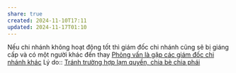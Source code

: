 ```yaml
---
share: true
created: 2024-11-10T17:11
updated: 2024-11-17T01:10
---
```

Nếu chi nhánh không hoạt động tốt thì giám đốc chi nhánh cũng sẽ bị giáng cấp và có một người khác đến thay
[Phỏng vấn là gặp các giám đốc chi nhánh khác](./Ph%E1%BB%8Fng%20v%E1%BA%A5n%20l%C3%A0%20g%E1%BA%B7p%20c%C3%A1c%20gi%C3%A1m%20%C4%91%E1%BB%91c%20chi%20nh%C3%A1nh%20kh%C3%A1c.md)
Lý do:: [Tránh trường hợp lạm quyền, chia bè chia phái](./Tr%C3%A1nh%20tr%C6%B0%E1%BB%9Dng%20h%E1%BB%A3p%20l%E1%BA%A1m%20quy%E1%BB%81n,%20chia%20b%C3%A8%20chia%20ph%C3%A1i.md)